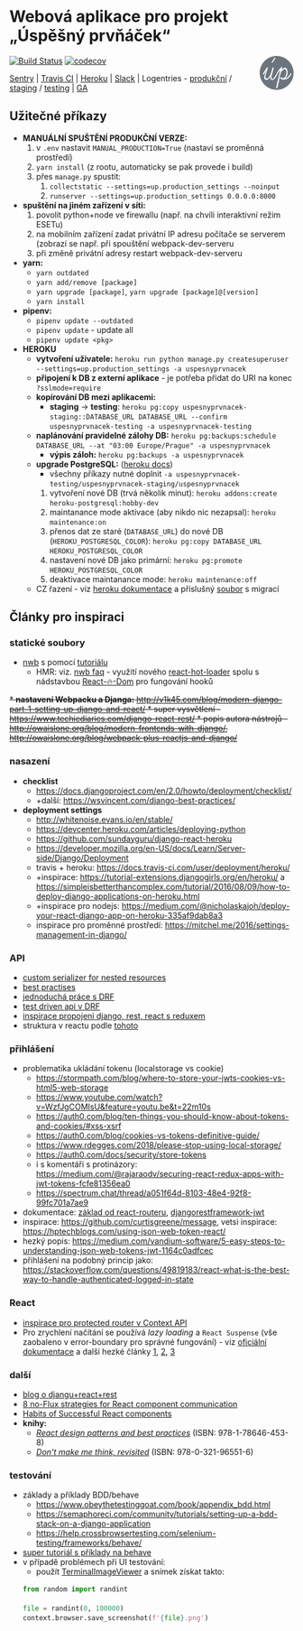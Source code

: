 # Webová aplikace pro projekt „Úspěšný prvňáček“ 
<img src="./admin/static/admin/android-chrome-192x192.png" alt="logo" width="60" align="right"/>

[![Build Status](https://travis-ci.com/rodlukas/UP-admin.svg?token=g1rDdptQG4SVzcH6FMo5&branch=master)](https://travis-ci.com/rodlukas/UP-admin)
[![codecov](https://codecov.io/gh/rodlukas/UP-admin/branch/master/graph/badge.svg?token=2kJIBqfP0a)](https://codecov.io/gh/rodlukas/UP-admin)

[Sentry](https://sentry.io/uspesnyprvnacek/up-admin/) | 
[Travis CI](https://travis-ci.com/rodlukas/UP-admin) | 
[Heroku](https://dashboard.heroku.com/apps) | 
[Slack](https://uspesnyprvnacek.slack.com/messages) | 
Logentries - 
[produkční](https://addons-sso.heroku.com/apps/20c2c1b9-7573-42c9-ba22-cfdc7568f1f9/addons/551eb689-3908-4088-9100-519dfb42e836) / 
[staging](https://addons-sso.heroku.com/apps/e3a9ca55-ccff-46ec-b37f-99ce57c75ee1/addons/f32bd464-be5c-4a70-bdbd-ca4b1c925803) / 
[testing](https://addons-sso.heroku.com/apps/20090cc9-a6a5-46f4-b6ff-516a1bb9ebf3/addons/398b1cfa-4aa4-499a-a3cd-300f2093c4b3) |
[GA](https://analytics.google.com/analytics/web/#/report-home/a53235943w186065128p183124243)

## Užitečné příkazy
* **MANUÁLNÍ SPUŠTĚNÍ PRODUKČNÍ VERZE:**
    1. v `.env` nastavit `MANUAL_PRODUCTION=True` (nastaví se proměnná prostředí)
    2. `yarn install` (z rootu, automaticky se pak provede i build)
    3. přes `manage.py` spustit:
        1. `collectstatic --settings=up.production_settings --noinput`
        2. `runserver --settings=up.production_settings 0.0.0.0:8000`
* **spuštění na jiném zařízení v síti:**
    1. povolit python+node ve firewallu (např. na chvíli interaktivní režim ESETu)
    2. na mobilním zařízení zadat privátní IP adresu počítače se serverem (zobrazí se např. při spouštění webpack-dev-serveru
    3. při změně privátní adresy restart webpack-dev-serveru
* **yarn:**
    * `yarn outdated`
    * `yarn add/remove [package]`
    * `yarn upgrade [package]`, `yarn upgrade [package]@[version]`
    * `yarn install`
* **pipenv:**
    * `pipenv update --outdated`
    * `pipenv update` - update all
    * `pipenv update <pkg>`
* **HEROKU**
    * **vytvoření uživatele:** `heroku run python manage.py createsuperuser --settings=up.production_settings -a uspesnyprvnacek`
    * **připojení k DB z externí aplikace** - je potřeba přidat do URI na konec `?sslmode=require`
    * **kopírování DB mezi aplikacemi:** 
        * **staging** → **testing**: `heroku pg:copy uspesnyprvnacek-staging::DATABASE_URL DATABASE_URL --confirm uspesnyprvnacek-testing -a uspesnyprvnacek-testing`
    * **naplánování pravidelné zálohy DB:** `heroku pg:backups:schedule DATABASE_URL --at "03:00 Europe/Prague" -a uspesnyprvnacek`
        * **výpis záloh:** `heroku pg:backups -a uspesnyprvnacek`
    * **upgrade PostgreSQL:** ([heroku docs](https://devcenter.heroku.com/articles/upgrading-heroku-postgres-databases#upgrading-with-pg-copy))
        * všechny příkazy nutné doplnit `-a uspesnyprvnacek-testing/uspesnyprvnacek-staging/uspesnyprvnacek`
        1. vytvoření nové DB (trvá několik minut): `heroku addons:create heroku-postgresql:hobby-dev`
        2. maintanance mode aktivace (aby nikdo nic nezapsal): `heroku maintenance:on`
        3. přenos dat ze staré (`DATABASE_URL`) do nové DB (`HEROKU_POSTGRESQL_COLOR`): `heroku pg:copy DATABASE_URL HEROKU_POSTGRESQL_COLOR`
        4. nastavení nové DB jako primární: `heroku pg:promote HEROKU_POSTGRESQL_COLOR`
        5. deaktivace maintanance mode: `heroku maintenance:off`
    * CZ řazení - viz [heroku dokumentace](https://help.heroku.com/JSPK1LZU/how-to-change-an-order-result-by-locale-on-heroku-postgres) a příslušný [soubor](/admin/migrations/0037_auto_20190202_0956.py) s migrací

## Články pro inspiraci

### statické soubory
* [nwb](https://github.com/insin/nwb) s pomocí [tutoriálu](https://tamhv.github.io/2018/05/14/Setup-django-with-react-using-nwb/)
    * HMR: viz. [nwb faq](https://github.com/insin/nwb/blob/master/docs/FAQ.md#how-can-i-use-react-hot-loader-instead-of-react-transform) - využití nového [react-hot-loader](https://github.com/gaearon/react-hot-loader) spolu s nádstavbou [React-🔥-Dom](https://github.com/hot-loader/react-dom) pro fungování hooků

~~* **nastavení Webpacku a Djanga:** http://v1k45.com/blog/modern-django-part-1-setting-up-django-and-react/
    * super vysvětlení - https://www.techiediaries.com/django-react-rest/
    * popis autora nástrojů - http://owaislone.org/blog/modern-frontends-with-django/, http://owaislone.org/blog/webpack-plus-reactjs-and-django/~~
    
### nasazení
* **checklist**
    * https://docs.djangoproject.com/en/2.0/howto/deployment/checklist/
    * +další: https://wsvincent.com/django-best-practices/
* **deployment settings**
    * http://whitenoise.evans.io/en/stable/
    * https://devcenter.heroku.com/articles/deploying-python
    * https://github.com/sundayguru/django-react-heroku
    * https://developer.mozilla.org/en-US/docs/Learn/Server-side/Django/Deployment
    * travis + heroku: https://docs.travis-ci.com/user/deployment/heroku/
    * +inspirace: https://tutorial-extensions.djangogirls.org/en/heroku/ a https://simpleisbetterthancomplex.com/tutorial/2016/08/09/how-to-deploy-django-applications-on-heroku.html
    * +inspirace pro nodejs: https://medium.com/@nicholaskajoh/deploy-your-react-django-app-on-heroku-335af9dab8a3
    * inspirace pro proměnné prostředí: https://mitchel.me/2016/settings-management-in-django/
        
### API
* [custom serializer for nested resources](https://django.cowhite.com/blog/create-and-update-django-rest-framework-nested-serializers/)
* [best practises](https://www.vinaysahni.com/best-practices-for-a-pragmatic-restful-api)
* [jednoduchá práce s DRF](https://www.andreagrandi.it/2016/10/01/creating-a-production-ready-api-with-python-and-django-rest-framework-part-2/)
* [test driven api v DRF](https://scotch.io/tutorials/build-a-rest-api-with-django-a-test-driven-approach-part-2)
* [inspirace propojeni django, rest, react s reduxem](https://hackernoon.com/creating-websites-using-react-and-django-rest-framework-b14c066087c7)
* struktura v reactu podle [tohoto](https://sheharyar.me/blog/axios-with-react-for-making-requests/)

### přihlášení
* problematika ukládání tokenu (localstorage vs cookie)
    * https://stormpath.com/blog/where-to-store-your-jwts-cookies-vs-html5-web-storage
    * https://www.youtube.com/watch?v=WzfJgCOMIsU&feature=youtu.be&t=22m10s
    * https://auth0.com/blog/ten-things-you-should-know-about-tokens-and-cookies/#xss-xsrf
    * https://auth0.com/blog/cookies-vs-tokens-definitive-guide/
    * https://www.rdegges.com/2018/please-stop-using-local-storage/
    * https://auth0.com/docs/security/store-tokens
    * i s komentáři s protinázory: https://medium.com/@rajaraodv/securing-react-redux-apps-with-jwt-tokens-fcfe81356ea0
    * https://spectrum.chat/thread/a051f64d-8103-48e4-92f8-99fc701a7ae9
* dokumentace: [základ od react-routeru](https://reacttraining.com/react-router/web/example/auth-workflow), [djangorestframework-jwt](http://getblimp.github.io/django-rest-framework-jwt/)
* inspirace: https://github.com/curtisgreene/message, vetsi inspirace: https://hptechblogs.com/using-json-web-token-react/
* hezký popis: https://medium.com/vandium-software/5-easy-steps-to-understanding-json-web-tokens-jwt-1164c0adfcec
* přihlášení na podobný princip jako: https://stackoverflow.com/questions/49819183/react-what-is-the-best-way-to-handle-authenticated-logged-in-state

### React
* [inspirace pro protected router v Context API](https://medium.freecodecamp.org/how-to-protect-your-routes-with-react-context-717670c4713a)
* Pro zrychlení načítání se používá *lazy loading* a `React Suspense` 
(vše zaobaleno v error-boundary pro správné fungování) - viz 
[oficiální dokumentace](https://reactjs.org/docs/code-splitting.html) a další hezké články 
[1](https://hackernoon.com/lazy-loading-and-preloading-components-in-react-16-6-804de091c82d), 
[2](https://itnext.io/async-react-using-react-router-suspense-a86ade1176dc), 
[3](https://www.peterbe.com/plog/react-16.6-with-suspense-and-lazy-loading-components-with-react-router-dom)

### další
* [blog o djangu+react+rest](https://wsvincent.com/)
* [8 no-Flux strategies for React component communication](https://www.javascriptstuff.com/component-communication/)
* [Habits of Successful React components](https://javascriptplayground.com/habits-of-successful-react-components/)
* **knihy:**
    * [*React design patterns and best practices*](https://vufind.techlib.cz/Record/000975861) (ISBN: 978-1-78646-453-8)
    * [*Don't make me think, revisited*](https://vufind.techlib.cz/Record/001839977) (ISBN: 978-0-321-96551-6)

### testování
* základy a příklady BDD/behave
    * https://www.obeythetestinggoat.com/book/appendix_bdd.html
    * https://semaphoreci.com/community/tutorials/setting-up-a-bdd-stack-on-a-django-application
    * https://help.crossbrowsertesting.com/selenium-testing/frameworks/behave/
* [super tutoriál s příklady na behave](https://jenisys.github.io/behave.example/index.html)
* v případě problémech při UI testování:
    * použít [TerminalImageViewer](https://github.com/stefanhaustein/TerminalImageViewer) a snímek získat takto:
    ```python
    from random import randint
    
    file = randint(0, 100000)
    context.browser.save_screenshot(f'{file}.png')
    ```
